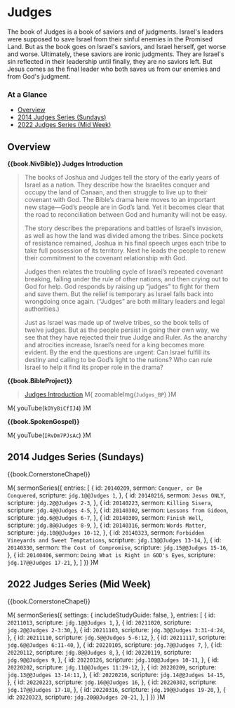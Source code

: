 # Judges

The book of Judges is a book of saviors and of judgments. Israel's
leaders were supposed to save Israel from their sinful enemies in the
Promised Land. But as the book goes on Israel's saviors, and Israel
herself, get worse and worse. Ultimately, these saviors are ironic
judgments. They are Israel's sin reflected in their leadership until
finally, they are no saviors left. But Jesus comes as the final leader
who both saves us from our enemies and from God's judgment.

### At a Glance

- [Overview](#overview)
- [2014 Judges Series (Sundays)](#2014-judges-series-sundays)
- [2022 Judges Series (Mid Week)](#2022-judges-series-mid-week)

## Overview

**{{book.NivBible}} Judges Introduction**

> The books of Joshua and Judges tell the story of the early years of
> Israel as a nation. They describe how the Israelites conquer and
> occupy the land of Canaan, and then struggle to live up to their
> covenant with God. The Bible’s drama here moves to an important new
> stage—God’s people are in God’s land. Yet it becomes clear that the
> road to reconciliation between God and humanity will not be easy.
> 
> The story describes the preparations and battles of Israel’s invasion,
> as well as how the land was divided among the tribes. Since pockets of
> resistance remained, Joshua in his final speech urges each tribe to
> take full possession of its territory. Next he leads the people to
> renew their commitment to the covenant relationship with God.
> 
> Judges then relates the troubling cycle of Israel’s repeated covenant
> breaking, falling under the rule of other nations, and then crying out
> to God for help. God responds by raising up “judges” to fight for them
> and save them. But the relief is temporary as Israel falls back into
> wrongdoing once again. (“Judges” are both military leaders and legal
> authorities.)
> 
> Just as Israel was made up of twelve tribes, so the book tells of
> twelve judges. But as the people persist in going their own way, we
> see that they have rejected their true Judge and Ruler. As the anarchy
> and atrocities increase, Israel’s need for a king becomes more
> evident. By the end the questions are urgent: Can Israel fulfill its
> destiny and calling to be God’s light to the nations? Who can rule
> Israel to help it find its proper role in the drama?


**{{book.BibleProject}}**

> [Judges Introduction](https://bibleproject.com/explore/video/judges/)
M{ zoomableImg(`Judges_BP`) }M

M{ youTube(`kOYy8iCfIJ4`) }M


**{{book.SpokenGospel}}**

M{ youTube(`IRvDm7PJsAc`) }M



## 2014 Judges Series (Sundays)

{{book.CornerstoneChapel}}

M{ sermonSeries({
  entries: [
    { id: `20140209`, sermon: `Conquer, or Be Conquered`,                  scripture: `jdg.1@@Judges 1`,      },
    { id: `20140216`, sermon: `Jesus ONLY`,                                scripture: `jdg.2@@Judges 2-3`,    },
    { id: `20140223`, sermon: `Killing Sisera`,                            scripture: `jdg.4@@Judges 4-5`,    },
    { id: `20140302`, sermon: `Lessons from Gideon`,                       scripture: `jdg.6@@Judges 6-7`,    },
    { id: `20140309`, sermon: `Finish Well`,                               scripture: `jdg.8@@Judges 8-9`,    },
    { id: `20140316`, sermon: `Words Matter`,                              scripture: `jdg.10@@Judges 10-12`, },
    { id: `20140323`, sermon: `Forbidden Vineyards and Sweet Temptations`, scripture: `jdg.13@@Judges 13-14`, },
    { id: `20140330`, sermon: `The Cost of Compromise`,                    scripture: `jdg.15@@Judges 15-16`, },
    { id: `20140406`, sermon: `Doing What is Right in GOD's Eyes`,         scripture: `jdg.17@@Judges 17-21`, },
  ]
}) }M


## 2022 Judges Series (Mid Week)

{{book.CornerstoneChapel}}

M{ sermonSeries({
  settings: {
    includeStudyGuide: false,
  },
  entries: [
    { id: `20211013`, scripture: `jdg.1@@Judges 1`,         },
    { id: `20211020`, scripture: `jdg.2@@Judges 2-3:30`,    },
    { id: `20211103`, scripture: `jdg.3@@Judges 3:31-4:24`, },
    { id: `20211110`, scripture: `jdg.5@@Judges 5-6:12`,    },
    { id: `20211117`, scripture: `jdg.6@@Judges 6:11-40`,   },
    { id: `20220105`, scripture: `jdg.7@@Judges 7`,         },
    { id: `20220112`, scripture: `jdg.8@@Judges 8`,         },
    { id: `20220119`, scripture: `jdg.9@@Judges 9`,         },
    { id: `20220126`, scripture: `jdg.10@@Judges 10-11`,    },
    { id: `20220202`, scripture: `jdg.11@@Judges 11:29-12`, },
    { id: `20220209`, scripture: `jdg.13@@Judges 13-14:11`, },
    { id: `20220216`, scripture: `jdg.14@@Judges 14-15`,    },
    { id: `20220223`, scripture: `jdg.16@@Judges 16`,       },
    { id: `20220302`, scripture: `jdg.17@@Judges 17-18`,    },
    { id: `20220316`, scripture: `jdg.19@@Judges 19-20`,    },
    { id: `20220323`, scripture: `jdg.20@@Judges 20-21`,    },
  ]
}) }M
